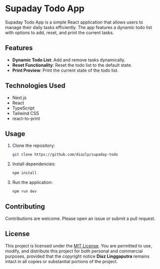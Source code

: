 # Supaday Todo App

Supaday Todo App is a simple React application that allows users to manage their daily tasks efficiently. The app features a dynamic todo list with options to add, reset, and print the current tasks.

## Features

- **Dynamic Todo List**: Add and remove tasks dynamically.
- **Reset Functionality**: Reset the todo list to the default state.
- **Print Preview**: Print the current state of the todo list.

## Technologies Used

- Next.js
- React
- TypeScript
- Tailwind CSS
- react-to-print

## Usage

1.  Clone the repository:

    ```bash
    git clone https://github.com/diazlp/supaday-todo
    ```

2.  Install dependencies:

    ```bash
    npm install
    ```

3.  Run the application:

    ```bash
    npm run dev
    ```

## Contributing

Contributions are welcome. Please open an issue or submit a pull request.

## License

This project is licensed under the [MIT License](https://github.com/diazlp/supaday-todo?tab=MIT-1-ov-file). You are permitted to use, modify, and distribute this project for both personal and commercial purposes, provided that the copyright notice **Diaz Linggaputra** remains intact in all copies or substantial portions of the project.
